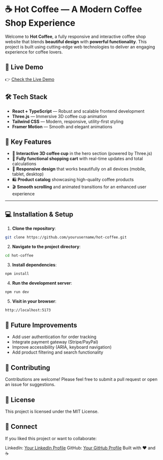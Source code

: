 # ☕ Hot Coffee — A Modern Coffee Shop Experience  

Welcome to **Hot Coffee**, a fully responsive and interactive coffee shop website that blends **beautiful design** with **powerful functionality**. This project is built using cutting-edge web technologies to deliver an engaging experience for coffee lovers.  

## 🚀 Live Demo  
👉 [Check the Live Demo](https://7otcoffe.netlify.app/)



## 🛠️ Tech Stack  

- **React + TypeScript** — Robust and scalable frontend development  
- **Three.js** — Immersive 3D coffee cup animation  
- **Tailwind CSS** — Modern, responsive, utility-first styling  
- **Framer Motion** — Smooth and elegant animations  


## 🎯 Key Features  

- 🚀 **Interactive 3D coffee cup** in the hero section (powered by Three.js)  
- 🛒 **Fully functional shopping cart** with real-time updates and total calculations  
- 📱 **Responsive design** that works beautifully on all devices (mobile, tablet, desktop)  
- 🛍️ **Product catalog** showcasing high-quality coffee products  
- 🎬 **Smooth scrolling** and animated transitions for an enhanced user experience  

---

## 💻 Installation & Setup  

1. **Clone the repository**:  
```bash
git clone https://github.com/yourusername/hot-coffee.git
```
2. **Navigate to the project directory**:
```bash
cd hot-coffee
```
3. **Install dependencies**:
```bash
npm install
```
4. **Run the development server**:
```bash
npm run dev
```
5. **Visit in your browser**:
```bash
http://localhost:5173
```

## 🚧 Future Improvements
- Add user authentication for order tracking
- Integrate payment gateway (Stripe/PayPal)
- Improve accessibility (ARIA, keyboard navigation)
- Add product filtering and search functionality

  
## 🙌 Contributing
Contributions are welcome! Please feel free to submit a pull request or open an issue for suggestions.

## 📄 License
This project is licensed under the MIT License.

## 💌 Connect
If you liked this project or want to collaborate:

LinkedIn: [Your LinkedIn Profile](https://www.linkedin.com/in/abdullahsoliman/)
GitHub: [Your GitHub Profile](https://github.com/Bodyhc)
Built with ❤️ and ☕
